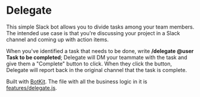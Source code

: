 # Delegate

This simple Slack bot allows you to divide tasks among your team members. The intended use case is that you're discussing your project in a Slack channel and coming up with action items. 

When you've identified a task that needs to be done, write **/delegate @user Task to be completed**; Delegate will DM your teammate with the task and give them a "Complete" button to click. When they click the button, Delegate will report back in the original channel that the task is complete.

Built with [BotKit](https://botkit.ai/docs/v4/reference/slack.html). The file with all the business logic in it is [features/delegate.js](features/delegate.js).
